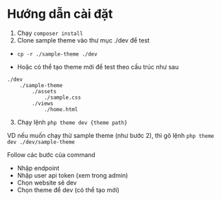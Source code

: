 # Hướng dẫn cài đặt

1. Chạy `composer install`
2. Clone sample theme vào thư mục ./dev để test

- `cp -r ./sample-theme ./dev` 

- Hoặc có thể tạo theme mới để test theo cấu trúc như sau

```
./dev
    ./sample-theme
        ./assets
            ./sample.css
        ./views
            ./home.html
```
3. Chạy lệnh `php theme dev {theme path}`

VD nếu muốn chạy thử sample theme (như bước 2), thì gõ lệnh `php theme dev ./dev/sample-theme`

Follow các bước của command

- Nhập endpoint
- Nhập user api token (xem trong admin)
- Chọn website sẽ dev
- Chọn theme để dev (có thể tạo mới)
